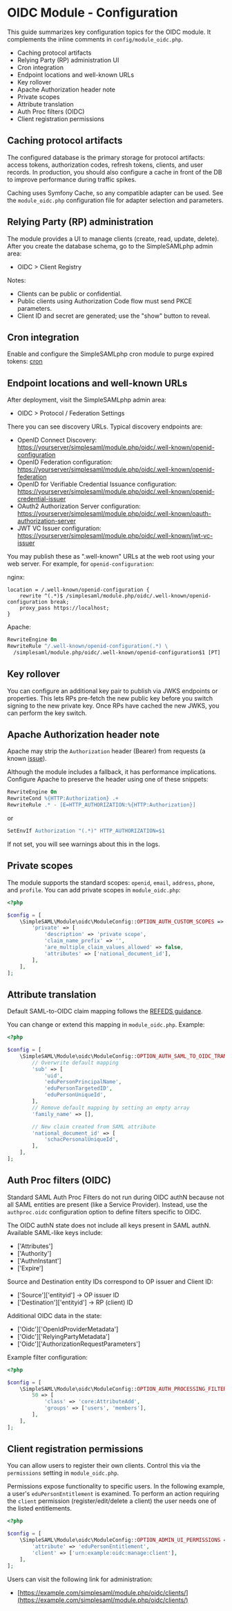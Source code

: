 # OIDC Module - Configuration

This guide summarizes key configuration topics for the OIDC module.
It complements the inline comments in `config/module_oidc.php`.

- Caching protocol artifacts
- Relying Party (RP) administration UI
- Cron integration
- Endpoint locations and well-known URLs
- Key rollover
- Apache Authorization header note
- Private scopes
- Attribute translation
- Auth Proc filters (OIDC)
- Client registration permissions

## Caching protocol artifacts

The configured database is the primary storage for protocol artifacts:
access tokens, authorization codes, refresh tokens, clients, and user
records. In production, you should also configure a cache in front of the
DB to improve performance during traffic spikes.

Caching uses Symfony Cache, so any compatible adapter can be used. See the
`module_oidc.php` configuration file for adapter selection and parameters.

## Relying Party (RP) administration

The module provides a UI to manage clients (create, read, update, delete).
After you create the database schema, go to the SimpleSAMLphp admin area:

- OIDC > Client Registry

Notes:

- Clients can be public or confidential.
- Public clients using Authorization Code flow must send PKCE parameters.
- Client ID and secret are generated; use the "show" button to reveal.

## Cron integration

Enable and configure the SimpleSAMLphp cron module to purge expired tokens:
[cron](https://simplesamlphp.org/docs/stable/cron/cron.html)

## Endpoint locations and well-known URLs

After deployment, visit the SimpleSAMLphp admin area:

- OIDC > Protocol / Federation Settings

There you can see discovery URLs. Typical discovery endpoints are:

- OpenID Connect Discovery:
[https://yourserver/simplesaml/module.php/oidc/.well-known/openid-configuration](https://yourserver/simplesaml/module.php/oidc/.well-known/openid-configuration)
- OpenID Federation configuration:
[https://yourserver/simplesaml/module.php/oidc/.well-known/openid-federation](https://yourserver/simplesaml/module.php/oidc/.well-known/openid-federation)
- OpenID for Verifiable Credential Issuance configuration:
[https://yourserver/simplesaml/module.php/oidc/.well-known/openid-credential-issuer](https://yourserver/simplesaml/module.php/oidc/.well-known/openid-credential-issuer)
- OAuth2 Authorization Server configuration:
[https://yourserver/simplesaml/module.php/oidc/.well-known/oauth-authorization-server](https://yourserver/simplesaml/module.php/oidc/.well-known/oauth-authorization-server)
- JWT VC Issuer configuration:
[https://yourserver/simplesaml/module.php/oidc/.well-known/jwt-vc-issuer](https://yourserver/simplesaml/module.php/oidc/.well-known/jwt-vc-issuer)

You may publish these as ".well-known" URLs at the web root using your
web server. For example, for `openid-configuration`:

nginx:

```nginx
location = /.well-known/openid-configuration {
    rewrite ^(.*)$ /simplesaml/module.php/oidc/.well-known/openid-configuration break;
    proxy_pass https://localhost;
}
```

Apache:

```apache
RewriteEngine On
RewriteRule ^/.well-known/openid-configuration(.*) \
  /simplesaml/module.php/oidc/.well-known/openid-configuration$1 [PT]
```

## Key rollover

You can configure an additional key pair to publish via JWKS endpoints or
properties. This lets RPs pre-fetch the new public key before you switch
signing to the new private key. Once RPs have cached the new JWKS, you can
perform the key switch.

## Apache Authorization header note

Apache may strip the `Authorization` header (Bearer) from requests (a known
[issue](https://github.com/symfony/symfony/issues/19693)).

Although the module includes a fallback, it has performance implications.
Configure Apache to preserve the header using one of these snippets:

```apache
RewriteEngine On
RewriteCond %{HTTP:Authorization} .+
RewriteRule .* - [E=HTTP_AUTHORIZATION:%{HTTP:Authorization}]
```

or

```apache
SetEnvIf Authorization "(.*)" HTTP_AUTHORIZATION=$1
```

If not set, you will see warnings about this in the logs.

## Private scopes

The module supports the standard scopes: `openid`, `email`, `address`,
`phone`, and `profile`. You can add private scopes in `module_oidc.php`:

```php
<?php

$config = [
    \SimpleSAML\Module\oidc\ModuleConfig::OPTION_AUTH_CUSTOM_SCOPES => [
        'private' => [
            'description' => 'private scope',
            'claim_name_prefix' => '',
            'are_multiple_claim_values_allowed' => false,
            'attributes' => ['national_document_id'],
        ],
    ],
];
```

## Attribute translation

Default SAML-to-OIDC claim mapping follows the
[REFEDS guidance](https://wiki.refeds.org/display/GROUPS/Mapping+SAML+attributes+to+OIDC+Claims).

You can change or extend this mapping in `module_oidc.php`. Example:

```php
<?php

$config = [
    \SimpleSAML\Module\oidc\ModuleConfig::OPTION_AUTH_SAML_TO_OIDC_TRANSLATE_TABLE => [
        // Overwrite default mapping
        'sub' => [
            'uid',
            'eduPersonPrincipalName',
            'eduPersonTargetedID',
            'eduPersonUniqueId',
        ],
        // Remove default mapping by setting an empty array
        'family_name' => [],

        // New claim created from SAML attribute
        'national_document_id' => [
            'schacPersonalUniqueId',
        ],
    ],
];
```

## Auth Proc filters (OIDC)

Standard SAML Auth Proc Filters do not run during OIDC authN because not
all SAML entities are present (like a Service Provider). Instead, use the
`authproc.oidc` configuration option to define filters specific to OIDC.

The OIDC authN state does not include all keys present in SAML authN.
Available SAML-like keys include:

- \['Attributes'\]
- \['Authority'\]
- \['AuthnInstant'\]
- \['Expire'\]

Source and Destination entity IDs correspond to OP issuer and Client ID:

- \['Source'\]\['entityid'\]      → OP issuer ID
- \['Destination'\]\['entityid'\] → RP (client) ID

Additional OIDC data in the state:

- \['Oidc'\]\['OpenIdProviderMetadata'\]
- \['Oidc'\]\['RelyingPartyMetadata'\]
- \['Oidc'\]\['AuthorizationRequestParameters'\]

Example filter configuration:

```php
<?php

$config = [
    \SimpleSAML\Module\oidc\ModuleConfig::OPTION_AUTH_PROCESSING_FILTERS => [
        50 => [
            'class' => 'core:AttributeAdd',
            'groups' => ['users', 'members'],
        ],
    ],
];
```

## Client registration permissions

You can allow users to register their own clients. Control this via the
`permissions` setting in `module_oidc.php`.

Permissions expose functionality to specific users. In the following
example, a user's `eduPersonEntitlement` is examined. To perform an action
requiring the `client` permission (register/edit/delete a client) the user
needs one of the listed entitlements.

```php
<?php

$config = [
    \SimpleSAML\Module\oidc\ModuleConfig::OPTION_ADMIN_UI_PERMISSIONS => [
        'attribute' => 'eduPersonEntitlement',
        'client' => ['urn:example:oidc:manage:client'],
    ],
];
```

Users can visit the following link for administration:

- [https://example.com/simplesaml/module.php/oidc/clients/](https://example.com/simplesaml/module.php/oidc/clients/)
